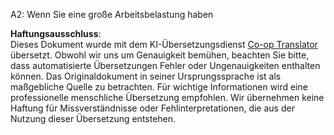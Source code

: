 <!--
CO_OP_TRANSLATOR_METADATA:
{
  "original_hash": "0943ad1b2b8f33ed9911842b552c6376",
  "translation_date": "2025-07-12T11:33:15+00:00",
  "source_file": "08-multi-agent/solution/solution-quiz.md",
  "language_code": "de"
}
-->
A2: Wenn Sie eine große Arbeitsbelastung haben

**Haftungsausschluss**:  
Dieses Dokument wurde mit dem KI-Übersetzungsdienst [Co-op Translator](https://github.com/Azure/co-op-translator) übersetzt. Obwohl wir uns um Genauigkeit bemühen, beachten Sie bitte, dass automatisierte Übersetzungen Fehler oder Ungenauigkeiten enthalten können. Das Originaldokument in seiner Ursprungssprache ist als maßgebliche Quelle zu betrachten. Für wichtige Informationen wird eine professionelle menschliche Übersetzung empfohlen. Wir übernehmen keine Haftung für Missverständnisse oder Fehlinterpretationen, die aus der Nutzung dieser Übersetzung entstehen.
